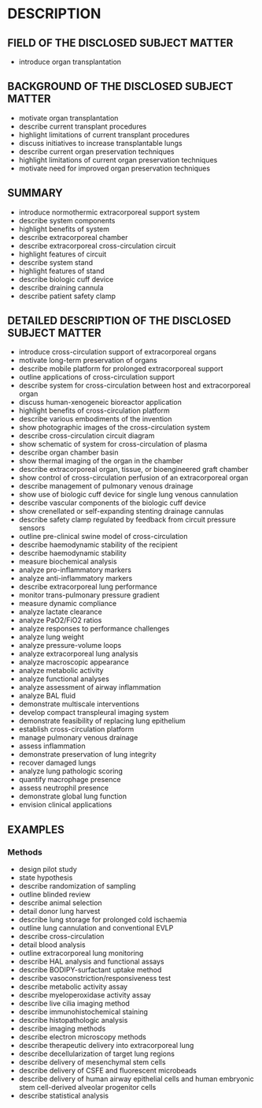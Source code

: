 # DESCRIPTION

## FIELD OF THE DISCLOSED SUBJECT MATTER

- introduce organ transplantation

## BACKGROUND OF THE DISCLOSED SUBJECT MATTER

- motivate organ transplantation
- describe current transplant procedures
- highlight limitations of current transplant procedures
- discuss initiatives to increase transplantable lungs
- describe current organ preservation techniques
- highlight limitations of current organ preservation techniques
- motivate need for improved organ preservation techniques

## SUMMARY

- introduce normothermic extracorporeal support system
- describe system components
- highlight benefits of system
- describe extracorporeal chamber
- describe extracorporeal cross-circulation circuit
- highlight features of circuit
- describe system stand
- highlight features of stand
- describe biologic cuff device
- describe draining cannula
- describe patient safety clamp

## DETAILED DESCRIPTION OF THE DISCLOSED SUBJECT MATTER

- introduce cross-circulation support of extracorporeal organs
- motivate long-term preservation of organs
- describe mobile platform for prolonged extracorporeal support
- outline applications of cross-circulation support
- describe system for cross-circulation between host and extracorporeal organ
- discuss human-xenogeneic bioreactor application
- highlight benefits of cross-circulation platform
- describe various embodiments of the invention
- show photographic images of the cross-circulation system
- describe cross-circulation circuit diagram
- show schematic of system for cross-circulation of plasma
- describe organ chamber basin
- show thermal imaging of the organ in the chamber
- describe extracorporeal organ, tissue, or bioengineered graft chamber
- show control of cross-circulation perfusion of an extracorporeal organ
- describe management of pulmonary venous drainage
- show use of biologic cuff device for single lung venous cannulation
- describe vascular components of the biologic cuff device
- show crenellated or self-expanding stenting drainage cannulas
- describe safety clamp regulated by feedback from circuit pressure sensors
- outline pre-clinical swine model of cross-circulation
- describe haemodynamic stability of the recipient
- describe haemodynamic stability
- measure biochemical analysis
- analyze pro-inflammatory markers
- analyze anti-inflammatory markers
- describe extracorporeal lung performance
- monitor trans-pulmonary pressure gradient
- measure dynamic compliance
- analyze lactate clearance
- analyze PaO2/FiO2 ratios
- analyze responses to performance challenges
- analyze lung weight
- analyze pressure-volume loops
- analyze extracorporeal lung analysis
- analyze macroscopic appearance
- analyze metabolic activity
- analyze functional analyses
- analyze assessment of airway inflammation
- analyze BAL fluid
- demonstrate multiscale interventions
- develop compact transpleural imaging system
- demonstrate feasibility of replacing lung epithelium
- establish cross-circulation platform
- manage pulmonary venous drainage
- assess inflammation
- demonstrate preservation of lung integrity
- recover damaged lungs
- analyze lung pathologic scoring
- quantify macrophage presence
- assess neutrophil presence
- demonstrate global lung function
- envision clinical applications

## EXAMPLES

### Methods

- design pilot study
- state hypothesis
- describe randomization of sampling
- outline blinded review
- describe animal selection
- detail donor lung harvest
- describe lung storage for prolonged cold ischaemia
- outline lung cannulation and conventional EVLP
- describe cross-circulation
- detail blood analysis
- outline extracorporeal lung monitoring
- describe HAL analysis and functional assays
- describe BODIPY-surfactant uptake method
- describe vasoconstriction/responsiveness test
- describe metabolic activity assay
- describe myeloperoxidase activity assay
- describe live cilia imaging method
- describe immunohistochemical staining
- describe histopathologic analysis
- describe imaging methods
- describe electron microscopy methods
- describe therapeutic delivery into extracorporeal lung
- describe decellularization of target lung regions
- describe delivery of mesenchymal stem cells
- describe delivery of CSFE and fluorescent microbeads
- describe delivery of human airway epithelial cells and human embryonic stem cell-derived alveolar progenitor cells
- describe statistical analysis

